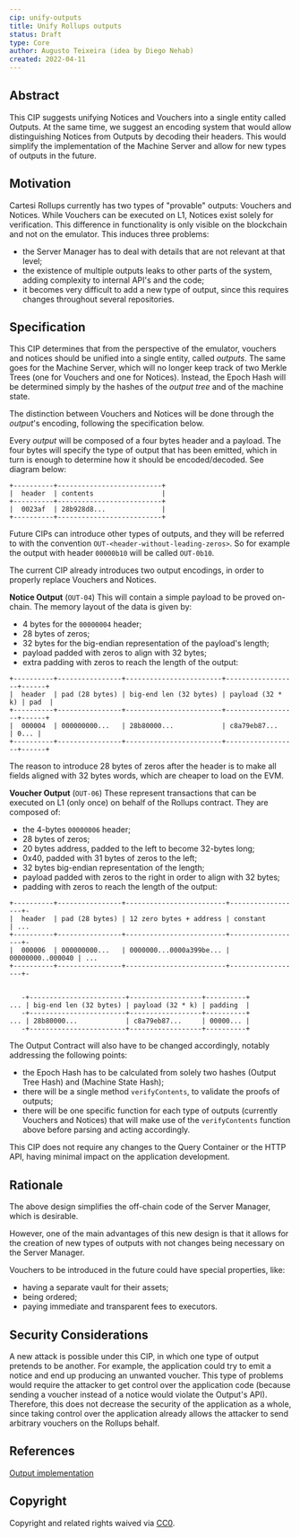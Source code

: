 ```yaml
---
cip: unify-outputs
title: Unify Rollups outputs
status: Draft
type: Core
author: Augusto Teixeira (idea by Diego Nehab)
created: 2022-04-11
---
```


## Abstract

This CIP suggests unifying Notices and Vouchers into a single entity called Outputs.
At the same time, we suggest an encoding system that would allow distinguishing Notices from Outputs by decoding their headers.
This would simplify the implementation of the Machine Server and allow for new types of outputs in the future.

## Motivation

Cartesi Rollups currently has two types of "provable" outputs: Vouchers and Notices.
While Vouchers can be executed on L1, Notices exist solely for verification.
This difference in functionality is only visible on the blockchain and not on the emulator.
This induces three problems:
- the Server Manager has to deal with details that are not relevant at that level;
- the existence of multiple outputs leaks to other parts of the system, adding complexity to internal API's and the code;
- it becomes very difficult to add a new type of output, since this requires changes throughout several repositories.

## Specification

This CIP determines that from the perspective of the emulator, vouchers and notices should be unified into a single entity, called *outputs*.
The same goes for the Machine Server, which will no longer keep track of two Merkle Trees (one for Vouchers and one for Notices).
Instead, the Epoch Hash will be determined simply by the hashes of the *output tree* and of the machine state.

The distinction between Vouchers and Notices will be done through the *output*'s encoding, following the specification below.

Every *output* will be composed of a four bytes header and a payload.
The four bytes will specify the type of output that has been emitted, which in turn is enough to determine how it should be encoded/decoded.
See diagram below:

```
+----------+--------------------------+
|  header  | contents                 |
+----------+--------------------------+
|  0023af  | 28b928d8...              |
+----------+--------------------------+
```

Future CIPs can introduce other types of outputs, and they will be referred to with the convention `OUT-<header-without-leading-zeros>`.
So for example the output with header `00000b10` will be called `OUT-0b10`.

The current CIP already introduces two output encodings, in order to properly replace Vouchers and Notices.

**Notice Output** (`OUT-04`) This will contain a simple payload to be proved on-chain.
The memory layout of the data is given by:
- 4 bytes for the `00000004` header;
- 28 bytes of zeros;
- 32 bytes for the big-endian representation of the payload's length;
- payload padded with zeros to align with 32 bytes;
- extra padding with zeros to reach the length of the output:

```
+----------+----------------+------------------------+------------------+------+
|  header  | pad (28 bytes) | big-end len (32 bytes) | payload (32 * k) | pad  |
+----------+----------------+------------------------+------------------+------+
|  000004  | 000000000...   | 28b80000...            | c8a79eb87...     | 0... |
+----------+----------------+------------------------+------------------+------+
```

The reason to introduce 28 bytes of zeros after the header is to make all fields aligned with 32 bytes words, which are cheaper to load on the EVM.

**Voucher Output** (`OUT-06`) These represent transactions that can be executed on L1 (only once) on behalf of the Rollups contract.
They are composed of:
- the 4-bytes `00000006` header;
- 28 bytes of zeros;
- 20 bytes address, padded to the left to become 32-bytes long;
- 0x40, padded with 31 bytes of zeros to the left;
- 32 bytes big-endian representation of the length;
- payload padded with zeros to the right in order to align with 32 bytes;
- padding with zeros to reach the length of the output:

```
+----------+----------------+-------------------------+------------------+-
|  header  | pad (28 bytes) | 12 zero bytes + address | constant         | ...
+----------+----------------+-------------------------+------------------+-
|  000006  | 000000000...   | 0000000...0000a399be... | 00000000..000040 | ...
+----------+----------------+-------------------------+------------------+-


   -+------------------------+------------------+----------+
... | big-end len (32 bytes) | payload (32 * k) | padding  |
   -+------------------------+------------------+----------+
... | 28b80000...            | c8a79eb87...     | 00000... |
   -+------------------------+------------------+----------+

```

The Output Contract will also have to be changed accordingly, notably addressing the following points:
- the Epoch Hash has to be calculated from solely two hashes (Output Tree Hash) and (Machine State Hash);
- there will be a single method `verifyContents`, to validate the proofs of outputs;
- there will be one specific function for each type of outputs (currently Vouchers and Notices) that will make use of the `verifyContents` function above before parsing and acting accordingly.

This CIP does not require any changes to the Query Container or the HTTP API, having minimal impact on the application development.

## Rationale

The above design simplifies the off-chain code of the Server Manager, which is desirable.

However, one of the main advantages of this new design is that it allows for the creation of new types of outputs with not changes being necessary on the Server Manager.

Vouchers to be introduced in the future could have special properties, like:
- having a separate vault for their assets;
- being ordered;
- paying immediate and transparent fees to executors.

## Security Considerations

A new attack is possible under this CIP, in which one type of output pretends to be another.
For example, the application could try to emit a notice and end up producing an unwanted voucher.
This type of problems would require the attacker to get control over the application code (because sending a voucher instead of a notice would violate the Output's API).
Therefore, this does not decrease the security of the application as a whole, since taking control over the application already allows the attacker to send arbitrary vouchers on the Rollups behalf.

## References

[Output implementation](https://github.com/cartesi/rollups/blob/main/contracts/OutputImpl.sol)

## Copyright

Copyright and related rights waived via [CC0](https://creativecommons.org/publicdomain/zero/1.0/).
